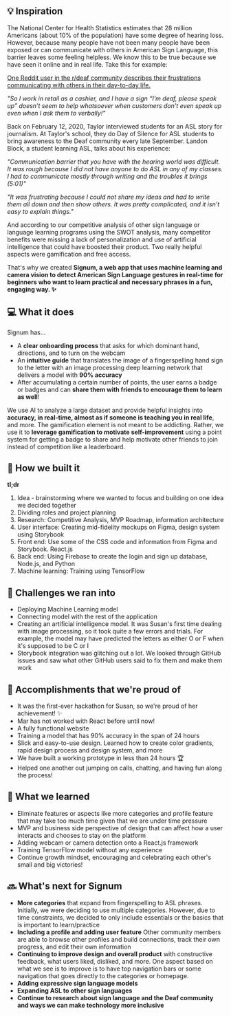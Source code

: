 ## 💡 Inspiration

The National Center for Health Statistics estimates that 28 million Americans (about 10% of the population) have some degree of hearing loss. However, because many people have not been many people have been exposed or can communicate with others in American Sign Language, this barrier leaves some feeling helpless. We know this to be true because we have seen it online and in real life. Take this for example: 

[One Reddit user in the r/deaf community describes their frustrations communicating with others in their day-to-day life.](https://www.reddit.com/r/deaf/comments/m7mz1c/frustrations_in_daily_life/?utm_source=share&utm_medium=web2x&context=3) 

*"So I work in retail as a cashier, and I have a sign “I’m deaf, please speak up” doesn’t seem to help whatsoever when customers don’t even speak up even when I ask them to verbally!"*

Back on February 12, 2020, Taylor interviewed students for an ASL story for journalism. At Taylor's school, they do Day of Silence for ASL students to bring awareness to the Deaf community every late September. Landon Block, a student learning ASL, talks about his experience: 

*"Communication barrier that you have with the hearing world was difficult. It was rough because I did not have anyone to do ASL in any of my classes. I had to communicate mostly through writing and the troubles it brings (5:01)"* 

*"It was frustrating because I could not share my ideas and had to write them all down and then show others. It was pretty complicated, and it isn’t easy to explain things."*

And according to our competitive analysis of other sign language or language learning programs using the SWOT analysis, many competitor benefits were missing a lack of personalization and use of artificial intelligence that could have boosted their product. Two really helpful aspects were gamification and free access. 

That's why we created **Signum, a web app that uses machine learning and camera vision to detect American Sign Language gestures in real-time for beginners who want to learn practical and necessary phrases in a fun, engaging way. ✨**

## 💻 What it does

Signum has...

- A **clear onboarding process** that asks for which dominant hand, directions, and to turn on the webcam
- An **intuitive guide** that translates the image of a fingerspelling hand sign to the letter with an image processing deep learning network that delivers a model with **90% accuracy**
- After accumulating a certain number of points, the user earns a badge or badges and can **share them with friends to encourage them to learn as well**!

We use AI to analyze a large dataset and provide helpful insights into **accuracy, in real-time, almost as if someone is teaching you in real life**, and more. The gamification element is not meant to be addicting. Rather, we use it to **leverage gamification to motivate self-improvement** using a point system for getting a badge to share and help motivate other friends to join instead of competition like a leaderboard. 

## 🔨 How we built it

**tl;dr** 

1. Idea - brainstorming where we wanted to focus and building on one idea we decided together 
2. Dividing roles and project planning
3. Research: Competitive Analysis, MVP Roadmap, information architecture 
4. User interface: Creating mid-fidelity mockups on Figma, design system using Storybook 
5. Front end: Use some of the CSS code and information from Figma and Storybook. React.js
6. Back end: Using Firebase to create the login and sign up database, Node.js, and Python 
7. Machine learning: Training using TensorFlow 

## 🧠 Challenges we ran into

- Deploying Machine Learning model
- Connecting model with the rest of the application
- Creating an artificial intelligence model. It was Susan's first time dealing with image processing, so it took quite a few errors and trials. For example, the model may have predicted the letters as either O or F when it's supposed to be C or I
- Storybook integration was glitching out a lot. We looked through GitHub issues and saw what other GitHub users said to fix them and make them work

## 🏅 Accomplishments that we're proud of

- It was the first-ever hackathon for Susan, so we're proud of her achievement! ✨
- Mar has not worked with React before until now!
- A fully functional website
- Training a model that has 90% accuracy in the span of 24 hours
- Slick and easy-to-use design. Learned how to create color gradients, rapid design process and design system, and more
- We have built a working prototype in less than 24 hours 🏆
- Helped one another out jumping on calls, chatting, and having fun along the process!

## 📖 What we learned

- Eliminate features or aspects like more categories and profile feature that may take too much time given that we are under time pressure
- MVP and business side perspective of design that can affect how a user interacts and chooses to stay on the platform
- Adding webcam or camera detection onto a React.js framework
- Training TensorFlow model without any experience
- Continue growth mindset, encouraging and celebrating each other's small and big victories!

## 🔜 What's next for Signum

- **More categories** that expand from fingerspelling to ASL phrases. Initially, we were deciding to use multiple categories. However, due to time constraints, we decided to only include essentials or the basics that is important to learn/practice
- **Including a profile and adding user feature** Other community members are able to browse other profiles and build connections, track their own progress, and edit their own information
- **Continuing to improve design and overall product** with constructive feedback, what users liked, disliked, and more. One aspect based on what we see is to improve is to have top navigation bars or some navigation that goes directly to the categories or homepage.
- **Adding expressive sign language models**
- **Expanding ASL to other sign languages**
- **Continue to research about sign language and the Deaf community and ways we can make technology more inclusive**
